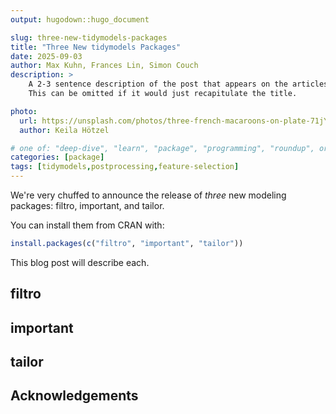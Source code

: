 ```yaml
---
output: hugodown::hugo_document

slug: three-new-tidymodels-packages
title: "Three New tidymodels Packages"
date: 2025-09-03
author: Max Kuhn, Frances Lin, Simon Couch
description: >
    A 2-3 sentence description of the post that appears on the articles page.
    This can be omitted if it would just recapitulate the title.

photo:
  url: https://unsplash.com/photos/three-french-macaroons-on-plate-71jYZb6Ag7M
  author: Keila Hötzel

# one of: "deep-dive", "learn", "package", "programming", "roundup", or "other"
categories: [package] 
tags: [tidymodels,postprocessing,feature-selection]
---
```


<!--
TODO:
* [ ] Look over / edit the post's title in the yaml
* [ ] Edit (or delete) the description; note this appears in the Twitter card
* [ ] Pick category and tags (see existing with `hugodown::tidy_show_meta()`)
* [ ] Find photo & update yaml metadata
* [ ] Create `thumbnail-sq.jpg`; height and width should be equal
* [ ] Create `thumbnail-wd.jpg`; width should be >5x height
* [ ] `hugodown::use_tidy_thumbnails()`
* [ ] Add intro sentence, e.g. the standard tagline for the package
* [ ] `usethis::use_tidy_thanks()`
-->

We're very chuffed to announce the release of _three_ new modeling packages: filtro, important, and tailor. 

You can install them from CRAN with:


``` r
install.packages(c("filtro", "important", "tailor"))
```

This blog post will describe each. 

## filtro

## important

## tailor

## Acknowledgements

